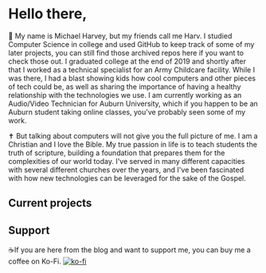 # Hello there,
<!---
General Kenobi!
--->
:wave: My name is Michael Harvey, but my friends call me Harv. I studied Computer Science in college and used GitHub to keep track of some of my later projects, you can still find those archived repos here if you want to check those out. I graduated college at the end of 2019 and shortly after that I worked as a technical specialist for an Army Childcare facility. While I was there, I had a blast showing kids how cool computers and other pieces of tech could be, as well as sharing the importance of having a healthy relationship with the technologies we use. I am currently working as an Audio/Video Technician for Auburn University, which if you happen to be an Auburn student taking online classes, you've probably seen some of my work.

✝️ But talking about computers will not give you the full picture of me. I am a Christian and I love the Bible. My true passion in life is to teach students the truth of scripture, building a foundation that prepares them for the complexities of our world today. I've served in many different capacities with several different churches over the years, and I've been fascinated with how new technologies can be leveraged for the sake of the Gospel.

## Current projects

## Support
☕If you are here from the blog and want to support me, you can buy me a coffee on Ko-Fi.
[![ko-fi](https://ko-fi.com/img/githubbutton_sm.svg)](https://ko-fi.com/H2H6218AK)
